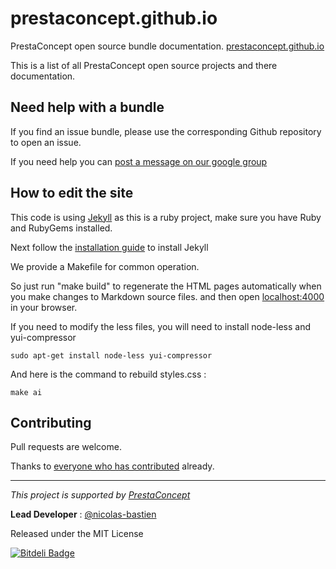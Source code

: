 prestaconcept.github.io
========================

PrestaConcept open source bundle documentation. [prestaconcept.github.io](http://prestaconcept.github.io/)

This is a list of all PrestaConcept open source projects and there documentation.

## Need help with a bundle

If you find an issue bundle, please use the corresponding Github repository to open an issue.

If you need help you can [post a message on our google group](https://groups.google.com/forum/?hl=fr&fromgroups#!forum/prestacms-devs)


## How to edit the site

This code is using [Jekyll](http://jekyllrb.com/) as this is a ruby project,
make sure you have Ruby and RubyGems installed.

Next follow the [installation guide](http://jekyllrb.com/docs/installation/) to install Jekyll


We provide a Makefile for common operation.

So just run "make build" to regenerate the HTML pages automatically when you make changes to Markdown source files.
and then open [localhost:4000](http://localhost:4000/) in your browser.

If you need to modify the less files, you will need to install node-less and yui-compressor

    sudo apt-get install node-less yui-compressor

And here is the command to rebuild styles.css :

    make ai


## Contributing

Pull requests are welcome.


Thanks to
[everyone who has contributed](https://github.com/prestaconcept/prestaconcept.github.io/graphs/contributors) already.

---

*This project is supported by [PrestaConcept](http://www.prestaconcept.net)*

**Lead Developer** : [@nicolas-bastien](https://github.com/nicolas-bastien)

Released under the MIT License


[![Bitdeli Badge](https://d2weczhvl823v0.cloudfront.net/prestaconcept/prestaconcept.github.io/trend.png)](https://bitdeli.com/free "Bitdeli Badge")

